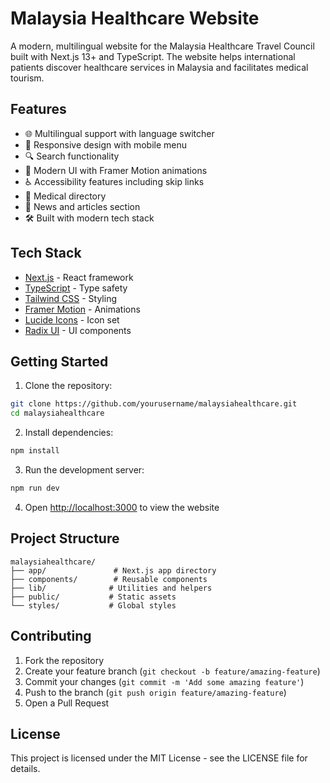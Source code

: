 # Malaysia Healthcare Website

A modern, multilingual website for the Malaysia Healthcare Travel Council built with Next.js 13+ and TypeScript. The website helps international patients discover healthcare services in Malaysia and facilitates medical tourism.

## Features

- 🌐 Multilingual support with language switcher
- 📱 Responsive design with mobile menu
- 🔍 Search functionality
- 🎨 Modern UI with Framer Motion animations
- ♿ Accessibility features including skip links
- 🏥 Medical directory
- 📰 News and articles section
- 🛠️ Built with modern tech stack

## Tech Stack

- [Next.js](https://nextjs.org/) - React framework
- [TypeScript](https://www.typescriptlang.org/) - Type safety
- [Tailwind CSS](https://tailwindcss.com/) - Styling
- [Framer Motion](https://www.framer.com/motion/) - Animations
- [Lucide Icons](https://lucide.dev/) - Icon set
- [Radix UI](https://www.radix-ui.com/) - UI components

## Getting Started

1. Clone the repository:

```bash
git clone https://github.com/yourusername/malaysiahealthcare.git
cd malaysiahealthcare
```

2. Install dependencies:

```bash
npm install
```

3. Run the development server:

```bash
npm run dev
```

4. Open [http://localhost:3000](http://localhost:3000) to view the website

## Project Structure

```
malaysiahealthcare/
├── app/               # Next.js app directory
├── components/        # Reusable components
├── lib/              # Utilities and helpers
├── public/           # Static assets
└── styles/           # Global styles
```

## Contributing

1. Fork the repository
2. Create your feature branch (`git checkout -b feature/amazing-feature`)
3. Commit your changes (`git commit -m 'Add some amazing feature'`)
4. Push to the branch (`git push origin feature/amazing-feature`)
5. Open a Pull Request

## License

This project is licensed under the MIT License - see the LICENSE file for details.
